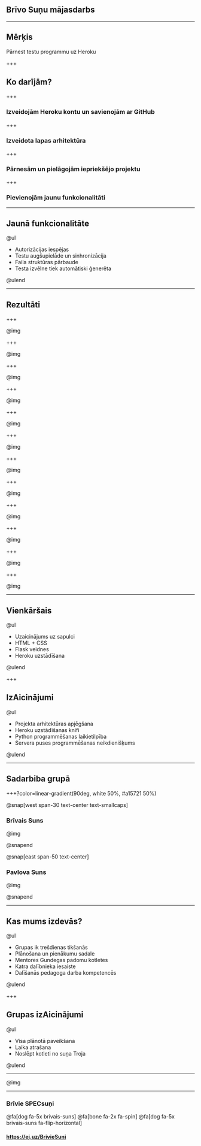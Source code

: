 ## Brīvo Suņu mājasdarbs

---

## Mērķis

Pārnest testu programmu uz Heroku


+++

## Ko darījām?

+++

### Izveidojām Heroku kontu un savienojām ar GitHub

+++

### Izveidota lapas arhitektūra

+++

### Pārnesām un pielāgojām iepriekšējo projektu

+++

### Pievienojām jaunu funkcionalitāti

---

## Jaunā funkcionalitāte

@ul

- Autorizācijas iespējas
- Testu augšupielāde un sinhronizācija
- Faila struktūras pārbaude
- Testa izvēlne tiek automātiski ģenerēta

@ulend

---

## Rezultāti

+++

@img[](static/bildes/bs_13.png)

+++

@img[](static/bildes/bs_11.png)

+++

@img[](static/bildes/bs_12.png)

+++

@img[](static/bildes/brievie_suni.png)

+++

@img[](static/bildes/bs_01.png)

+++


@img[](static/bildes/bs_02.png)

+++


@img[](static/bildes/bs_03.png)

+++



@img[](static/bildes/bs_04.png)

+++


@img[](static/bildes/bs_05.png)

+++



@img[](static/bildes/bs_06.png)

+++

@img[](static/bildes/bs_10.png)

+++


@img[](static/bildes/bs_08.png)


---

## Vienkāršais

@ul

- Uzaicinājums uz sapulci
- HTML + CSS
- Flask veidnes
- Heroku uzstādīšana

@ulend

+++

## IzAicinājumi

@ul

- Projekta arhitektūras apjēgšana
- Heroku uzstādīšanas knifi
- Python programmēšanas laikietilpība
- Servera puses programmēšanas neikdienišķums

@ulend

---

## Sadarbiba grupā

+++?color=linear-gradient(90deg, white 50%, #a15721 50%)

@snap[west span-30 text-center text-smallcaps]

### Brīvais Suns

@img[](static/bildes/brivais_suns.png)

@snapend

@snap[east span-50 text-center]

### Pavlova Suns

@img[](static/bildes/brivais_suns.png)

@snapend

---

## Kas mums izdevās?

@ul

- Grupas ik trešdienas tikšanās
- Plānošana un pienākumu sadale
- Mentores Gundegas padomu kotletes
- Katra dalībnieka iesaiste
- Dalīšanās pedagoga darba kompetencēs

@ulend

+++

## Grupas izAicinājumi

@ul

- Visa plānotā paveikšana
- Laika atrašana
- Noslēpt kotleti no suņa Troja

@ulend

---

@img[](static/bildes/bs_14.png)


---

### Brīvie SPECsuņi

@fa[dog fa-5x brivais-suns] @fa[bone fa-2x fa-spin] @fa[dog fa-5x brivais-suns fa-flip-horizontal]

#### https://ej.uz/BrivieSuni
